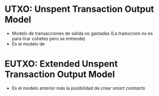 # UTXO: Unspent Transaction Output Model
- Modelo de transacciones de salida no gastadas (La traducción no es para tirar cohetes pero se entiende)
- Es el modelo de 
# EUTXO: Extended Unspent Transaction Output Model
- Es el modelo anterior más la posibilidad de crear _smart contracts_
